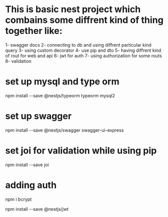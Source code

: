 # This is basic nest project which combains some diffrent kind of thing together like:
1- swagger docs
2- connecting to db and using diffrent particular kind query
3- using custom decorator
4- use pip and dto
5- having diffrent kind of rout for web and api
6- jwt for auth
7- using authorization for some routs
8- validation

# set up mysql and type orm 
npm install --save @nestjs/typeorm typeorm mysql2

# set up swagger
npm install --save @nestjs/swagger swagger-ui-express

# set joi for validation while using pip
npm install --save joi


# adding auth
npm i bcrypt

npm install --save @nestjs/jwt